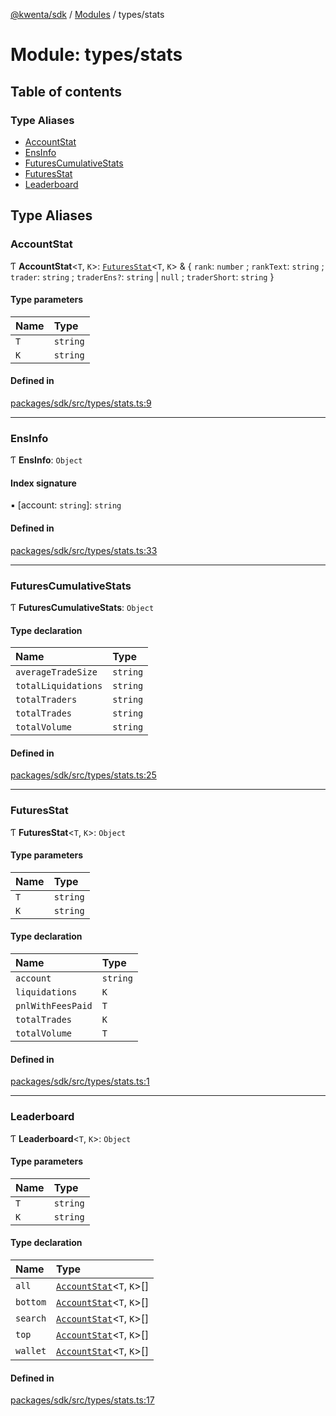 [@kwenta/sdk](../README.md) / [Modules](../modules.md) / types/stats

# Module: types/stats

## Table of contents

### Type Aliases

- [AccountStat](types_stats.md#accountstat)
- [EnsInfo](types_stats.md#ensinfo)
- [FuturesCumulativeStats](types_stats.md#futurescumulativestats)
- [FuturesStat](types_stats.md#futuresstat)
- [Leaderboard](types_stats.md#leaderboard)

## Type Aliases

### AccountStat

Ƭ **AccountStat**<`T`, `K`\>: [`FuturesStat`](types_stats.md#futuresstat)<`T`, `K`\> & { `rank`: `number` ; `rankText`: `string` ; `trader`: `string` ; `traderEns?`: `string` \| ``null`` ; `traderShort`: `string`  }

#### Type parameters

| Name | Type |
| :------ | :------ |
| `T` | `string` |
| `K` | `string` |

#### Defined in

[packages/sdk/src/types/stats.ts:9](https://github.com/Kwenta/kwenta/blob/616d9e548/packages/sdk/src/types/stats.ts#L9)

___

### EnsInfo

Ƭ **EnsInfo**: `Object`

#### Index signature

▪ [account: `string`]: `string`

#### Defined in

[packages/sdk/src/types/stats.ts:33](https://github.com/Kwenta/kwenta/blob/616d9e548/packages/sdk/src/types/stats.ts#L33)

___

### FuturesCumulativeStats

Ƭ **FuturesCumulativeStats**: `Object`

#### Type declaration

| Name | Type |
| :------ | :------ |
| `averageTradeSize` | `string` |
| `totalLiquidations` | `string` |
| `totalTraders` | `string` |
| `totalTrades` | `string` |
| `totalVolume` | `string` |

#### Defined in

[packages/sdk/src/types/stats.ts:25](https://github.com/Kwenta/kwenta/blob/616d9e548/packages/sdk/src/types/stats.ts#L25)

___

### FuturesStat

Ƭ **FuturesStat**<`T`, `K`\>: `Object`

#### Type parameters

| Name | Type |
| :------ | :------ |
| `T` | `string` |
| `K` | `string` |

#### Type declaration

| Name | Type |
| :------ | :------ |
| `account` | `string` |
| `liquidations` | `K` |
| `pnlWithFeesPaid` | `T` |
| `totalTrades` | `K` |
| `totalVolume` | `T` |

#### Defined in

[packages/sdk/src/types/stats.ts:1](https://github.com/Kwenta/kwenta/blob/616d9e548/packages/sdk/src/types/stats.ts#L1)

___

### Leaderboard

Ƭ **Leaderboard**<`T`, `K`\>: `Object`

#### Type parameters

| Name | Type |
| :------ | :------ |
| `T` | `string` |
| `K` | `string` |

#### Type declaration

| Name | Type |
| :------ | :------ |
| `all` | [`AccountStat`](types_stats.md#accountstat)<`T`, `K`\>[] |
| `bottom` | [`AccountStat`](types_stats.md#accountstat)<`T`, `K`\>[] |
| `search` | [`AccountStat`](types_stats.md#accountstat)<`T`, `K`\>[] |
| `top` | [`AccountStat`](types_stats.md#accountstat)<`T`, `K`\>[] |
| `wallet` | [`AccountStat`](types_stats.md#accountstat)<`T`, `K`\>[] |

#### Defined in

[packages/sdk/src/types/stats.ts:17](https://github.com/Kwenta/kwenta/blob/616d9e548/packages/sdk/src/types/stats.ts#L17)
